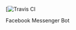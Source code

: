 [![Travis CI](https://travis-ci.org/mauriciolauffer/mlauffer-facebook-bot.svg?branch=master)


Facebook Messenger Bot
